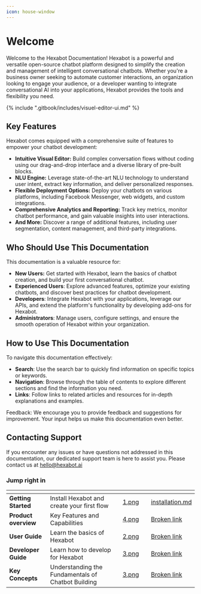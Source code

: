 ```yaml
---
icon: house-window
---
```


# Welcome

Welcome to the Hexabot Documentation! Hexabot is a powerful and versatile open-source chatbot platform designed to simplify the creation and management of intelligent conversational chatbots. Whether you're a business owner seeking to automate customer interactions, an organization looking to engage your audience, or a developer wanting to integrate conversational AI into your applications, Hexabot provides the tools and flexibility you need.

{% include ".gitbook/includes/visuel-editor-ui.md" %}

## Key Features

Hexabot comes equipped with a comprehensive suite of features to empower your chatbot development:

* **Intuitive Visual Editor:** Build complex conversation flows without coding using our drag-and-drop interface and a diverse library of pre-built blocks.
* **NLU Engine:** Leverage state-of-the-art NLU technology to understand user intent, extract key information, and deliver personalized responses.
* **Flexible Deployment Options:** Deploy your chatbots on various platforms, including Facebook Messenger, web widgets, and custom integrations.
* **Comprehensive Analytics and Reporting:** Track key metrics, monitor chatbot performance, and gain valuable insights into user interactions.
* **And More:** Discover a range of additional features, including user segmentation, content management, and third-party integrations.

## Who Should Use This Documentation

This documentation is a valuable resource for:

* **New Users:** Get started with Hexabot, learn the basics of chatbot creation, and build your first conversational chatbot.
* **Experienced Users**: Explore advanced features, optimize your existing chatbots, and discover best practices for chatbot development.
* **Developers**: Integrate Hexabot with your applications, leverage our APIs, and extend the platform's functionality by developing add-ons for Hexabot.
* **Administrators**: Manage users, configure settings, and ensure the smooth operation of Hexabot within your organization.

## How to Use This Documentation

To navigate this documentation effectively:

* **Search**: Use the search bar to quickly find information on specific topics or keywords.
* **Navigation**: Browse through the table of contents to explore different sections and find the information you need.
* **Links**: Follow links to related articles and resources for in-depth explanations and examples.

Feedback: We encourage you to provide feedback and suggestions for improvement. Your input helps us make this documentation even better.&#x20;

## Contacting Support

If you encounter any issues or have questions not addressed in this documentation, our dedicated support team is here to assist you. Please contact us at [hello@hexabot.ai](mailto:hello@hexabot.ai)

### Jump right in

<table data-view="cards"><thead><tr><th></th><th></th><th data-hidden data-card-cover data-type="files"></th><th data-hidden></th><th data-hidden data-card-target data-type="content-ref"></th></tr></thead><tbody><tr><td><strong>Getting Started</strong></td><td>Install Hexabot and create your first flow</td><td><a href=".gitbook/assets/1.png">1.png</a></td><td></td><td><a href="quickstart/installation.md">installation.md</a></td></tr><tr><td><strong>Product overview</strong></td><td>Key Features and Capabilities</td><td><a href=".gitbook/assets/4.png">4.png</a></td><td></td><td><a href="broken-reference">Broken link</a></td></tr><tr><td><strong>User Guide</strong></td><td>Learn the basics of Hexabot</td><td><a href=".gitbook/assets/2.png">2.png</a></td><td></td><td><a href="broken-reference">Broken link</a></td></tr><tr><td><strong>Developer Guide</strong></td><td>Learn how to develop for Hexabot</td><td><a href=".gitbook/assets/3.png">3.png</a></td><td></td><td><a href="broken-reference">Broken link</a></td></tr><tr><td><strong>Key Concepts</strong></td><td>Understanding the Fundamentals of Chatbot Building</td><td><a href=".gitbook/assets/3.png">3.png</a></td><td></td><td><a href="broken-reference">Broken link</a></td></tr></tbody></table>


